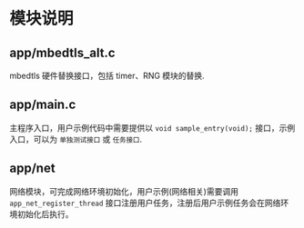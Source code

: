 # 模块说明

## app/mbedtls_alt.c
mbedtls 硬件替换接口，包括 timer、RNG 模块的替换.

## app/main.c
主程序入口，用户示例代码中需要提供以 `void sample_entry(void);` 接口，示例入口，可以为 `单独测试接口` 或 `任务接口`. 

## app/net 
网络模块，可完成网络环境初始化，用户示例(网络相关)需要调用 `app_net_register_thread` 接口注册用户任务，注册后用户示例任务会在网络环境初始化后执行。
